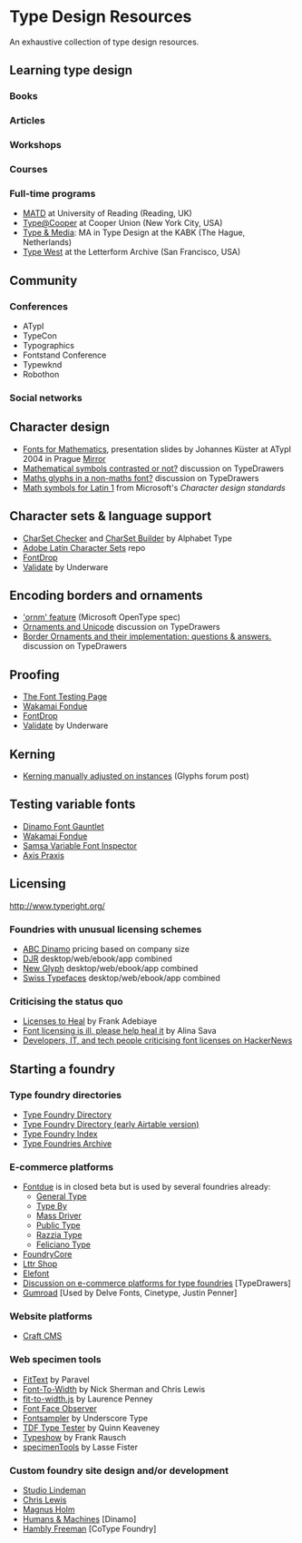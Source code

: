 # Type Design Resources

An exhaustive collection of type design resources.

## Learning type design

### Books

### Articles

### Workshops

### Courses

### Full-time programs

- [MATD](http://typefacedesign.net/courses/) at University of Reading (Reading, UK)
- [Type@Cooper](http://coopertype.org/) at Cooper Union (New York City, USA)
- [Type & Media](https://typemedia.org/): MA in Type Design at the KABK (The Hague, Netherlands)
- [Type West](https://letterformarchive.org/education/) at the Letterform Archive (San Francisco, USA)

## Community

### Conferences

- ATypI
- TypeCon
- Typographics
- Fontstand Conference
- Typewknd
- Robothon

### Social networks

## Character design

- [Fonts for Mathematics](http://www.typoma.com/publ/20041002-atypi.pdf), presentation slides by Johannes Küster at ATypI 2004 in Prague [Mirror](https://web.archive.org/web/20201007161310/http://www.typoma.com/publ/20041002-atypi.pdf)
- [Mathematical symbols contrasted or not?](https://typedrawers.com/discussion/2965/mathematical-symbols-contrasted-or-not) discussion on TypeDrawers
- [Maths glyphs in a non-maths font?](https://typedrawers.com/discussion/1649/maths-glyphs-in-a-non-maths-font/p1) discussion on TypeDrawers
- [Math symbols for Latin 1](https://docs.microsoft.com/en-us/typography/develop/character-design-standards/math) from Microsoft's *Character design standards*

## Character sets & language support

- [CharSet Checker](https://www.alphabet-type.com/tools/charset-checker/) and [CharSet Builder](https://www.alphabet-type.com/tools/charset-builder/) by Alphabet Type
- [Adobe Latin Character Sets](https://github.com/adobe-type-tools/adobe-latin-charsets) repo
- [FontDrop](https://fontdrop.info/)
- [Validate](https://underware.nl/latin_plus/validate/) by Underware

## Encoding borders and ornaments

- ['ornm' feature](https://docs.microsoft.com/en-us/typography/opentype/spec/features_ko#tag-ornm) (Microsoft OpenType spec)
- [Ornaments and Unicode](https://typedrawers.com/discussion/1156/ornaments-and-unicode/p1) discussion on TypeDrawers
- [Border Ornaments and their implementation: questions & answers.](https://typedrawers.com/discussion/3799/border-ornaments-and-their-implementation-questions-answers) discussion on TypeDrawers

## Proofing

- [The Font Testing Page](http://www.cyreal.org/Font-Testing-Page/)
- [Wakamai Fondue](http://wakamaifondue.com/)
- [FontDrop](https://fontdrop.info/)
- [Validate](https://underware.nl/latin_plus/validate/) by Underware

## Kerning

- [Kerning manually adjusted on instances](https://forum.glyphsapp.com/t/kerning-manually-adjusted-on-instances/3920/4) (Glyphs forum post)

## Testing variable fonts

- [Dinamo Font Gauntlet](https://dinamodarkroom.com/gauntlet/)
- [Wakamai Fondue](https://wakamaifondue.com/)
- [Samsa Variable Font Inspector](https://www.axis-praxis.org/samsa/)
- [Axis Praxis](https://www.axis-praxis.org/)

## Licensing

http://www.typeright.org/

### Foundries with unusual licensing schemes

- [ABC Dinamo](https://abcdinamo.com/news/about-our-pricing) pricing based on company size
- [DJR](https://djr.com/) desktop/web/ebook/app combined
- [New Glyph](https://beta.newglyph.com/licence/) desktop/web/ebook/app combined
- [Swiss Typefaces](https://www.swisstypefaces.com/) desktop/web/ebook/app combined

### Criticising the status quo

- [Licenses to Heal](http://www.revue-backoffice.com/en/issues/01-making-do-making-with/frank-adebiaye-licenses-to-heal) by Frank Adebiaye
- [Font licensing is ill, please help heal it](https://fontsarena.com/blog/font-licensing-is-ill-please-help-heal-it/) by Alina Sava
- [Developers, IT, and tech people criticising font licenses on HackerNews](https://news.ycombinator.com/item?id=26441594)

## Starting a foundry

### Type foundry directories

- [Type Foundry Directory](https://typefoundry.directory/)
- [Type Foundry Directory (early Airtable version)](https://airtable.com/shrFnmJDFKQuik6Ju/tblOOfWzc1JT33c6k/viw3GySxCmxqD37GN)
- [Type Foundry Index](https://type.lol/)
- [Type Foundries Archive](https://type-foundries-archive.com/)

### E-commerce platforms

- [Fontdue](https://www.fontdue.com/) is in closed beta but is used by several foundries already:
	- [General Type](https://www.generaltypestudio.com)
	- [Type By](https://www.typeby.com/)
	- [Mass Driver](https://mass-driver.com/)
	- [Public Type](https://www.publictype.us/)
	- [Razzia Type](https://www.razziatype.com/)
	- [Feliciano Type](https://felicianotype.com/)
- [FoundryCore](https://foundrycore.tipografia.com.ar/)
- [Lttr Shop](https://www.lttrshop.com/)
- [Elefont](https://www.elefont.info/)
- [Discussion on e-commerce platforms for type foundries](https://typedrawers.com/discussion/1679/e-commerce-platform-recommendations) [TypeDrawers]
- [Gumroad](https://gumroad.com/) [Used by Delve Fonts, Cinetype, Justin Penner]

### Website platforms

- [Craft CMS](https://craftcms.com/)

### Web specimen tools

- [FitText](http://fittextjs.com/) by Paravel
- [Font-To-Width](http://font-to-width.com/) by Nick Sherman and Chris Lewis
- [fit-to-width.js](https://github.com/Lorp/fit-to-width) by Laurence Penney
- [Font Face Observer](https://fontfaceobserver.com/)
- [Fontsampler](https://underscoretype.github.io/fontsampler-js/) by Underscore Type
- [TDF Type Tester](https://github.com/quitequinn/TypeTester_TDF) by Quinn Keaveney
- [Typeshow](https://github.com/raureif/typeshow) by Frank Rausch
- [specimenTools](https://github.com/graphicore/specimenTools) by Lasse Fister

### Custom foundry site design and/or development

- [Studio Lindeman](https://studiolindeman.com/)
- [Chris Lewis](https://chrislewis.codes/)
- [Magnus Holm](http://judofyr.net/)
- [Humans & Machines](https://humans-machines.com/) [Dinamo]
- [Hambly Freeman](https://hamblyfreeman.com/) [CoType Foundry]